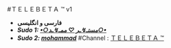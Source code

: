 #ＴＥＬＥＢＥＴＡ ™ v1

* **فارسی و انگلیسی**
* ***Sudo 1: [•○مستـ↯ـر ♡ ممـ↯ـد○•](telegram.me/team_beta)***
* ***Sudo 2: [mohammad](telegram.me/Sazande_Sojer)***
#Channel : [ ＴＥＬＥＢＥＴＡ ™ ]( http://telegram.me/TELEBETA )
